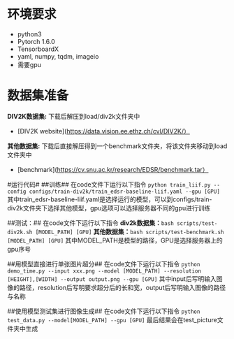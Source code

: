 # 环境要求 #
* python3
* Pytorch 1.6.0
* TensorboardX
* yaml, numpy, tqdm, imageio
* 需要gpu

# 数据集准备 #
__DIV2K数据集:__  下载后解压到load/div2k文件夹中
* [DIV2K website](https://data.vision.ee.ethz.ch/cvl/DIV2K/）

__其他数据集:__ 下载后直接解压得到一个benchmark文件夹，将该文件夹移动到load文件夹中
* [benchmark](https://cv.snu.ac.kr/research/EDSR/benchmark.tar）

#运行代码#
##训练##
在code文件下运行以下指令
`python train_liif.py --config configs/train-div2k/train_edsr-baseline-liif.yaml --gpu [GPU] ` 
其中train_edsr-baseline-liif.yaml是选择运行的模型，可以到configs/train-div2k文件夹下选择其他模型，gpu选项可以选择服务器不同的gpu进行训练

##测试：##
在code文件下运行以下指令
__div2k数据集：__`bash scripts/test-div2k.sh [MODEL_PATH] [GPU]`
__其他数据集：__`bash scripts/test-benchmark.sh [MODEL_PATH] [GPU]`
其中MODEL_PATH是模型的路径，GPU是选择服务器上的gpu序号

##用模型直接进行单张图片超分##
在code文件下运行以下指令
`python demo_time.py --input xxx.png --model [MODEL_PATH] --resolution [HEIGHT],[WIDTH] --output output.png --gpu [GPU]`
其中input后写明输入图像的路径，resolution后写明要求超分后的长和宽，output后写明输入图像的路径与名称

##使用模型测试集进行图像生成##
在code文件下运行以下指令
`python test_data.py --model[MODEL_PATH] --gpu [GPU]`
最后结果会在test_picture文件夹中生成
